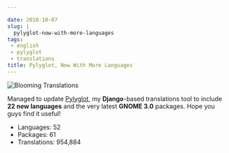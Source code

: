 ```yaml
---

date: 2010-10-07
slug: |
  pylyglot-now-with-more-languages
tags:
 - english
 - pylyglot
 - translations
title: Pylyglot, Now With More Languages
---
```

![Blooming Translations](http://www.ogmaciel.com/wp-content/uploads/2010/10/2459439697_4f383f7212-300x199.jpg)

Managed to update [Pylyglot](http://pylyglot.org), my **Django**-based
translations tool to include **22 new languages** and the very latest
**GNOME 3.0** packages. Hope you guys find it useful!

-   Languages: 52
-   Packages: 61
-   Translations: 954,884
